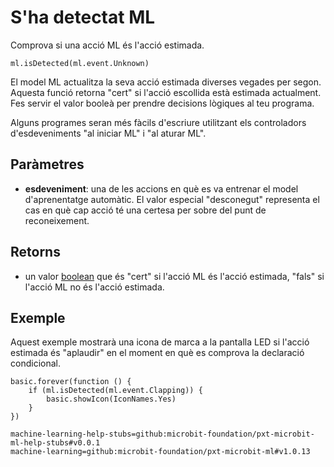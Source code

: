 # S'ha detectat ML

Comprova si una acció ML és l'acció estimada.

```sig
ml.isDetected(ml.event.Unknown)
```

El model ML actualitza la seva acció estimada diverses vegades per segon. Aquesta funció retorna "cert" si l'acció escollida està estimada actualment. Fes servir el valor booleà per prendre decisions lògiques al teu programa.

Alguns programes seran més fàcils d'escriure utilitzant els controladors d'esdeveniments "al iniciar ML" i "al aturar ML".

## Paràmetres

- **esdeveniment**: una de les accions en què es va entrenar el model d'aprenentatge automàtic. El valor especial "desconegut" representa el cas en què cap acció té una certesa per sobre del punt de reconeixement.

## Retorns

- un valor [boolean](/types/boolean) que és "cert" si l'acció ML és l'acció estimada, "fals" si l'acció ML no és l'acció estimada.

## Exemple

Aquest exemple mostrarà una icona de marca a la pantalla LED si l'acció estimada és "aplaudir" en el moment en què es comprova la declaració condicional.

```blocks
basic.forever(function () {
    if (ml.isDetected(ml.event.Clapping)) {
        basic.showIcon(IconNames.Yes)
    }
})
```

```package
machine-learning-help-stubs=github:microbit-foundation/pxt-microbit-ml-help-stubs#v0.0.1
machine-learning=github:microbit-foundation/pxt-microbit-ml#v1.0.13
```
